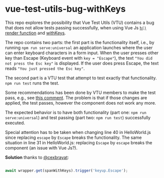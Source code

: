 # vue-test-utils-bug-withKeys

This repo explores the possibility that Vue Test Utils (VTU) contains a bug that does not allow tests passing successfully, when using Vue Js [`h()` render function](https://vuejs.org/api/render-function.html) and [withKeys](https://github.com/vuejs/core/blob/9c304bfe7942a20264235865b4bb5f6e53fdee0d/packages/runtime-dom/src/directives/vOn.ts#L60).

The repo contains two parts: the first part is the functionality itself, i.e., by running `npm run serve:universal` an application launches where the user can enter keyboard characters in a form input. When the user presses other key than Escape (Keyboard event with `key = "Escape"`), the text `"You did not press the Esc key"` is displayed. If the user does press Escape, the text reads `"You just pressed the Esc key"`.

The second part is a VTU test that attempt to test exactly that functionality. `npm run test` runs the test.

Some recommendations has been done by VTU members to make the test pass, e.g., see [this comment](https://github.com/vuejs/test-utils/issues/1852#issuecomment-1309186816). The problem is that if those changes are applied, the test passes, however the component does not work any more.

The expected behavior is to have both functionality (part one: `npm run serve:universal`) and test passing (part two: `npm run test`) successfully executed.

Special attention has to be taken when changing line 40 in HelloWorld.js since replacing `escape` by `Escape` breaks the functionality. The same situation in line 31 in HelloWorld.js: replacing `Escape` by `escape` breaks the component (an issue with Vue Js?).

**Solution** thanks to [@cexbrayat](https://github.com/cexbrayat):

```javascript

await wrapper.get(spanWithKeys).trigger('keyup.Escape');
```